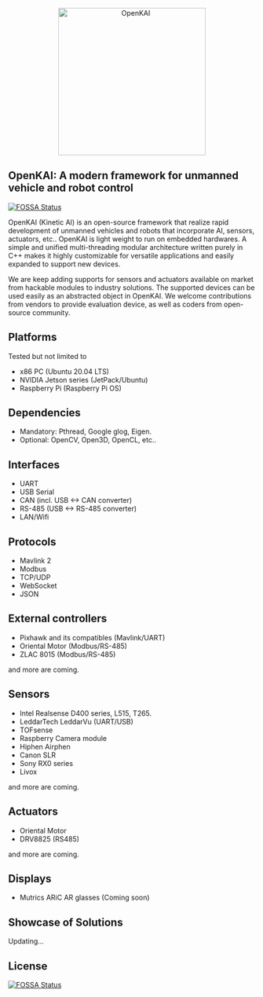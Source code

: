 <p align="center">
<img src="https://github.com/yankailab/OpenKAI/raw/master/data/OK.png" width=300px alt="OpenKAI">
</p>

## OpenKAI: A modern framework for unmanned vehicle and robot control
[![FOSSA Status](https://app.fossa.com/api/projects/git%2Bgithub.com%2FHotakaYagi%2FOpenKAI.svg?type=shield)](https://app.fossa.com/projects/git%2Bgithub.com%2FHotakaYagi%2FOpenKAI?ref=badge_shield)

OpenKAI (Kinetic AI) is an open-source framework that realize rapid development of unmanned vehicles and robots that incorporate AI, sensors, actuators, etc.. OpenKAI is light weight to run on embedded hardwares. A simple and unified multi-threading modular architecture written purely in C++ makes it highly customizable for versatile applications and easily expanded to support new devices.

We are keep adding supports for sensors and actuators available on market from hackable modules to industry solutions. The supported devices can be used easily as an abstracted object in OpenKAI. We welcome contributions from vendors to provide evaluation device, as well as coders from open-source community.

## Platforms
Tested but not limited to
* x86 PC (Ubuntu 20.04 LTS)
* NVIDIA Jetson series (JetPack/Ubuntu)
* Raspberry Pi (Raspberry Pi OS)

## Dependencies
* Mandatory: Pthread, Google glog, Eigen.
* Optional: OpenCV, Open3D, OpenCL, etc..

## Interfaces
* UART
* USB Serial
* CAN (incl. USB <-> CAN converter)
* RS-485 (USB <-> RS-485 converter)
* LAN/Wifi

## Protocols
* Mavlink 2
* Modbus
* TCP/UDP
* WebSocket
* JSON

## External controllers
* Pixhawk and its compatibles (Mavlink/UART)
* Oriental Motor (Modbus/RS-485)
* ZLAC 8015 (Modbus/RS-485)

and more are coming.

## Sensors
* Intel Realsense D400 series, L515, T265.
* LeddarTech LeddarVu (UART/USB)
* TOFsense
* Raspberry Camera module
* Hiphen Airphen
* Canon SLR
* Sony RX0 series
* Livox

and more are coming.

## Actuators
* Oriental Motor
* DRV8825 (RS485)

and more are coming.

## Displays
* Mutrics ARiC AR glasses (Coming soon)

## Showcase of Solutions

Updating...


## License
[![FOSSA Status](https://app.fossa.com/api/projects/git%2Bgithub.com%2FHotakaYagi%2FOpenKAI.svg?type=large)](https://app.fossa.com/projects/git%2Bgithub.com%2FHotakaYagi%2FOpenKAI?ref=badge_large)